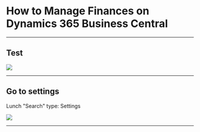 How to Manage Finances on Dynamics 365 Business Central
=======================================================

* * *

Test
----

![](https://3wnk7clnt5z9buow.public.blob.vercel-storage.com/2842af66-eac9-4a80-9c59-afd59208e099/ea65c494-022e-427b-8d72-686ed0cbe806-thumb.png)  

* * *

Go to settings
--------------

Lunch "Search" type: Settings

![](https://3wnk7clnt5z9buow.public.blob.vercel-storage.com/2842af66-eac9-4a80-9c59-afd59208e099/521d3836-2b09-48ff-97d8-ed939fc23e91-thumb.png)  



* * *
